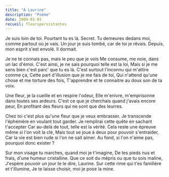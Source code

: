```yaml
---
title: "À Laurine"
description: "Poème"
date: 2009-01-01
recueil: fleurspersistantes
---
```


Je suis loin de toi. Pourtant tu es là. Secret.
Tu demeures dedans moi, comme partout où je vais.
Un jour je suis tombé, car de toi je rêvais.
Depuis, mon esprit s'est envolé. Il dormait.

Je ne te connais pas, mais le peu que je vois
Me consume, me noie, dans un lac d'émoi.
C'est ainsi, je ne sais pourquoi telle est la loi,
Mais si je me sens bien c'est parc' que tu es là.
C'est surtout l'inconnu qui m'attire comme ça,
Cette part d'illusion que je me fais de toi,
Qui n'attend qu'une chose et me torture des fois,
T'apprendre et te connaitre au doux son de ta voix.

Une fleur, je la cueille et en respire l'odeur,
Elle m'enivre, m'emprisonne dans toutes ses ardeurs.
C'est ce que je cherchais quand j'avais encore peur,
En profitant des fleurs qui ne sont que des leurres.

Chez toi c'est plus qu'une fleur que je veux embrasser.
Je transcende l'éphémère en voulant tout garder.
Je remplirai cette quête en sachant t'accepter
Car au-delà de tout, telle est la vérité.
Cela reste une épreuve même si l'on voit la clé,
Mais tout se joue à deux pour pouvoir s'entraider,
Car la vie est bien rude si l'on ne sait aimer.
Au fond, si l'on n'aime pas, pourquoi donc exister ?

Sur mon visage tu marches, quand moi je t'imagine,
De tes pieds nus et frais, d'une humeur cristalline.
Que ce soit du mépris ou que tu sois maline,
J'espère pouvoir un jour te le dire, Laurine.
Sur cette rime qui t'es familière et t'illumine,
Je te laisse choisir, moi je pose la mine.
